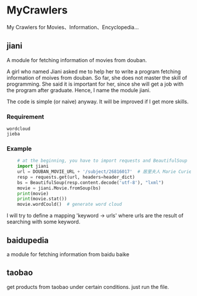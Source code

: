 # MyCrawlers
My Crawlers for Movies、Information、Encyclopedia...



## jiani

A module for fetching information of movies from douban.

A girl who named Jiani asked me to help her to write a program fetching information of moives from douban. So far, she does not master the skill of programming. She said it is important for her, since she will get a job with the program after graduate. Hence, I name the module jiani.

The code is simple (or naive) anyway. It will be improved if I get more skills.


### Requirement

    wordcloud
    jieba
    

### Example
```python
    # at the beginning, you have to import requests and BeautifulSoup
    import jiani
    url = DOUBAN_MOVIE_URL + '/subject/26816017'  # 居里夫人 Marie Curie -> url ???
    resp = requests.get(url, headers=header_dict)
    bs = BeautifulSoup(resp.content.decode('utf-8'), "lxml")
    movie = jiani.Movie.fromSoup(bs)
    print(movie)
    print(movie.stat())
    movie.wordCould()  # generate word cloud
```

I will try to define a mapping 'keyword -> urls' where urls are the result of searching with some keyword.

## baidupedia

a module for fetching information from baidu baike


## taobao

get products from taobao under certain conditions.
just run the file.
